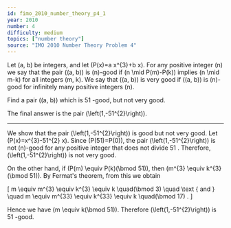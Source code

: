 ```yaml
---
id: fimo_2010_number_theory_p4_1
year: 2010
number: 4
difficulty: medium
topics: ["number theory"]
source: "IMO 2010 Number Theory Problem 4"
---
```


Let \(a, b\) be integers, and let \(P(x)=a x^{3}+b x\). For any positive integer \(n\) we say that the pair \((a, b)\) is \(n\)-good if \(n \mid P(m)-P(k)\) implies \(n \mid m-k\) for all integers \(m, k\). We say that \((a, b)\) is very good if \((a, b)\) is \(n\)-good for infinitely many positive integers \(n\).

Find a pair \((a, b)\) which is 51 -good, but not very good.

The final answer is the pair \(\left(1,-51^{2}\right)\).

---
We show that the pair \(\left(1,-51^{2}\right)\) is good but not very good. Let \(P(x)=x^{3}-51^{2} x\). Since \(P(51)=P(0)\), the pair \(\left(1,-51^{2}\right)\) is not \(n\)-good for any positive integer that does not divide 51 . Therefore, \(\left(1,-51^{2}\right)\) is not very good.

On the other hand, if \(P(m) \equiv P(k)(\bmod 51)\), then \(m^{3} \equiv k^{3}(\bmod 51)\). By Fermat's theorem, from this we obtain

\[
m \equiv m^{3} \equiv k^{3} \equiv k \quad(\bmod 3) \quad \text { and } \quad m \equiv m^{33} \equiv k^{33} \equiv k \quad(\bmod 17) .
\]

Hence we have \(m \equiv k(\bmod 51)\). Therefore \(\left(1,-51^{2}\right)\) is 51 -good.
